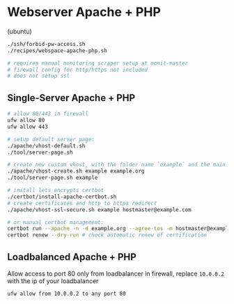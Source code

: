 # Webserver Apache + PHP

(ubuntu)

```bash
./ssh/forbid-pw-access.sh
./recipes/webspace-apache-php.sh

# requires manual monitoring scraper setup at monit-master
# firewall config for http/https not included
# does not setup ssl
```

## Single-Server Apache + PHP

```bash
# allow 80/443 in firewall
ufw allow 80
ufw allow 443

# setup default server page:
./apache/vhost-default.sh
./tool/server-page.sh

# create new custom vhost, with the folder name `example` and the main domain `example.org` (change those with yours!)
./apache/vhost-create.sh example example.org
./tool/server-page.sh example

# install lets encrypts certbot
./certbot/install-apache-certbot.sh
# create certificates and http to https redirect
./apache/vhost-ssl-secure.sh example hostmaster@example.com

# or manual certbot management:
certbot run --apache -n -d example.org --agree-tos -m hostmaster@example.com
certbot renew --dry-run # check automatic renew of certification
```

## Loadbalanced Apache + PHP

Allow access to port 80 only from loadbalancer in firewall, replace `10.0.0.2` with the ip of your loadbalancer
 
```bash
ufw allow from 10.0.0.2 to any port 80
```
